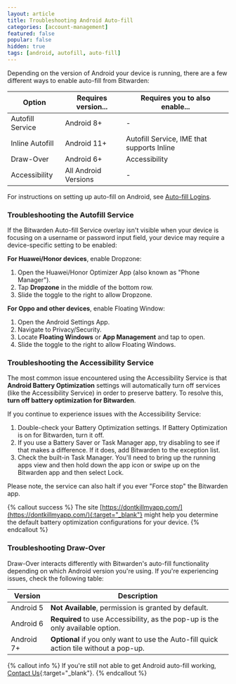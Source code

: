 ```yaml
---
layout: article
title: Troubleshooting Android Auto-fill
categories: [account-management]
featured: false
popular: false
hidden: true
tags: [android, autofill, auto-fill]
---
```


Depending on the version of Android your device is running, there are a few different ways to enable auto-fill from Bitwarden:

|Option|Requires version...|Requires you to also enable...|
|------|-------------------|-------------------------|
|Autofill Service|Android 8+|-|
|Inline Autofill|Android 11+|Autofill Service, IME that supports Inline|
|Draw-Over|Android 6+|Accessibility|
|Accessibility|All Android Versions|-|

For instructions on setting up auto-fill on Android, see [Auto-fill Logins]({{site.baseurl}}/article/auto-fill/#android).

### Troubleshooting the Autofill Service

If the Bitwarden Auto-fill Service overlay isn't visible when your device is focusing on a username or password input field, your device may require a device-specific setting to be enabled:

**For Huawei/Honor devices**, enable Dropzone:

1. Open the Huawei/Honor Optimizer App (also known as "Phone Manager").
2. Tap **Dropzone** in the middle of the bottom row.
3. Slide the toggle to the right to allow Dropzone.

**For Oppo and other devices**, enable Floating Window:

1. Open the Android Settings App.
2. Navigate to Privacy/Security.
3. Locate **Floating Windows** or **App Management** and tap to open.
4. Slide the toggle to the right to allow Floating Windows.

### Troubleshooting the Accessibility Service

The most common issue encountered using the Accessibility Service is that **Android Battery Optimization** settings will automatically turn off services (like the Accessibility Service) in order to preserve battery. To resolve this, **turn off battery optimization for Bitwarden**.

If you continue to experience issues with the Accessibility Service:

1. Double-check your Battery Optimization settings. If Battery Optimization is on for Bitwarden, turn it off.
2. If you use a Battery Saver or Task Manager app, try disabling to see if that makes a difference. If it does, add Bitwarden to the exception list.
3. Check the built-in Task Manager. You'll need to bring up the running apps view and then hold down the app icon or swipe up on the Bitwarden app and then select Lock.

Please note, the service can also halt if you ever "Force stop" the Bitwarden app.

{% callout success %}
The site [https://dontkillmyapp.com/](https://dontkillmyapp.com/){:target="_blank"} might help you determine the default battery optimization configurations for your device.
{% endcallout %}

### Troubleshooting Draw-Over

Draw-Over interacts differently with Bitwarden's auto-fill functionality depending on which Android version you're using. If you're experiencing issues, check the following table:

|Version|Description|
|-------|-----------|
|Android 5|**Not Available**, permission is granted by default.|
|Android 6|**Required** to use Accessibility, as the pop-up is the only available option.|
|Android 7+|**Optional** if you only want to use the Auto-fill quick action tile without a pop-up.|

{% callout info %}
If you're still not able to get Android auto-fill working, [Contact Us](https://bitwarden.com/contact){:target="\_blank"}.
{% endcallout %}
